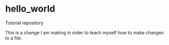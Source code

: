 # hello_world
Tutorial repository

This is a change I am making in order to teach myself how to make changes to a file.
